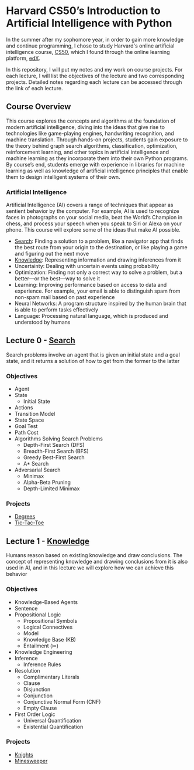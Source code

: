 # Harvard CS50’s Introduction to Artificial Intelligence with Python

In the summer after my sophomore year, in order to gain more knowledge and continue programming, I chose to study Harvard's online artificial intelligence course, [CS50](https://cs50.harvard.edu/ai/2020/), which I found through the online learning platform, [edX](https://www.edx.org/). <br/>

In this repository, I will put my notes and my work on course projects. For each lecture, I will list the objectives of the lecture and two corresponding projects. Detailed notes regarding each lecture can be accessed through the link of each lecture.

## Course Overview

This course explores the concepts and algorithms at the foundation of modern artificial intelligence, diving into the ideas that give rise to technologies like game-playing engines, handwriting recognition, and machine translation. Through hands-on projects, students gain exposure to the theory behind graph search algorithms, classification, optimization, reinforcement learning, and other topics in artificial intelligence and machine learning as they incorporate them into their own Python programs. By course’s end, students emerge with experience in libraries for machine learning as well as knowledge of artificial intelligence principles that enable them to design intelligent systems of their own.

### Artificial Intelligence

Artificial Intelligence (AI) covers a range of techniques that appear as sentient behavior by the computer. For example, AI is used to recognize faces in photographs on your social media, beat the World’s Champion in chess, and process your speech when you speak to Siri or Alexa on your phone. This course will explore some of the ideas that make AI possible.

- [Search](#lecture-0---search): Finding a solution to a problem, like a navigator app that finds the best route from your origin to the destination, or like playing a game and figuring out the next move
- [Knowledge](#lecture-1---knowledge): Representing information and drawing inferences from it
- Uncertainty: Dealing with uncertain events using probability
- Optimization: Finding not only a correct way to solve a problem, but a better—or the best—way to solve it
- Learning: Improving performance based on access to data and experience. For example, your email is able to distinguish spam from non-spam mail based on past experience
- Neural Networks: A program structure inspired by the human brain that is able to perform tasks effectively
- Language: Processing natural language, which is produced and understood by humans

## Lecture 0 - [Search](/0.Search/notes.md)

Search problems involve an agent that is given an initial state and a goal state, and it returns a solution of how to get from the former to the latter

### Objectives

- Agent
- State
  - Initial State
- Actions
- Transition Model
- State Space
- Goal Test
- Path Cost
- Algorithms Solving Search Problems
  - Depth-First Search (DFS)
  - Breadth-First Search (BFS)
  - Greedy Best-First Search
  - A\* Search
- Adversarial Search
  - Minimax
  - Alpha-Beta Pruning
  - Depth-Limited Minimax

### Projects

- [Degrees](/0.Search/degrees/)
- [Tic-Tac-Toe](/0.Search/tictactoe/)

## Lecture 1 - [Knowledge](/1.Knowledge/notes.md)

Humans reason based on existing knowledge and draw conclusions. The concept of representing knowledge and drawing conclusions from it is also used in AI, and in this lecture we will explore how we can achieve this behavior

### Objectives

- Knowledge-Based Agents
- Sentence
- Propositional Logic
  - Propositional Symbols
  - Logical Connectives
  - Model
  - Knowledge Base (KB)
  - Entailment (⊨)
- Knowledge Engineering
- Inference
  - Inference Rules
- Resolution
  - Complimentary Literals
  - Clause
  - Disjunction
  - Conjunction
  - Conjunctive Normal Form (CNF)
  - Empty Clause
- First Order Logic
  - Universal Quantification
  - Existential Quantification

### Projects

- [Knights](/1.Knowledge/knights/)
- [Minesweeper](/1.Knowledge/minesweeper/)
